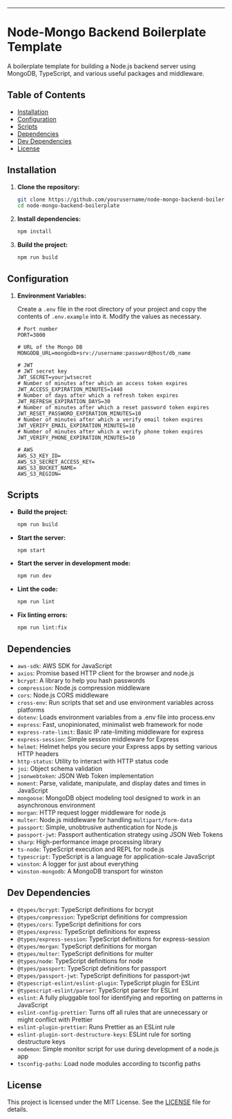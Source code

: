 
---

# Node-Mongo Backend Boilerplate Template

A boilerplate template for building a Node.js backend server using MongoDB, TypeScript, and various useful packages and middleware.

## Table of Contents

- [Installation](#installation)
- [Configuration](#configuration)
- [Scripts](#scripts)
- [Dependencies](#dependencies)
- [Dev Dependencies](#dev-dependencies)
- [License](#license)

## Installation

1. **Clone the repository:**

   ```bash
   git clone https://github.com/yourusername/node-mongo-backend-boilerplate.git
   cd node-mongo-backend-boilerplate
   ```

2. **Install dependencies:**

   ```bash
   npm install
   ```

3. **Build the project:**

   ```bash
   npm run build
   ```

## Configuration

1. **Environment Variables:**

   Create a `.env` file in the root directory of your project and copy the contents of `.env.example` into it. Modify the values as necessary.

   ```env
   # Port number
   PORT=3000

   # URL of the Mongo DB
   MONGODB_URL=mongodb+srv://username:password@host/db_name

   # JWT
   # JWT secret key
   JWT_SECRET=yourjwtsecret
   # Number of minutes after which an access token expires
   JWT_ACCESS_EXPIRATION_MINUTES=1440
   # Number of days after which a refresh token expires
   JWT_REFRESH_EXPIRATION_DAYS=30
   # Number of minutes after which a reset password token expires
   JWT_RESET_PASSWORD_EXPIRATION_MINUTES=10
   # Number of minutes after which a verify email token expires
   JWT_VERIFY_EMAIL_EXPIRATION_MINUTES=10
   # Number of minutes after which a verify phone token expires
   JWT_VERIFY_PHONE_EXPIRATION_MINUTES=10

   # AWS
   AWS_S3_KEY_ID=
   AWS_S3_SECRET_ACCESS_KEY=
   AWS_S3_BUCKET_NAME=
   AWS_S3_REGION=
   ```

## Scripts

- **Build the project:**

  ```bash
  npm run build
  ```

- **Start the server:**

  ```bash
  npm start
  ```

- **Start the server in development mode:**

  ```bash
  npm run dev
  ```

- **Lint the code:**

  ```bash
  npm run lint
  ```

- **Fix linting errors:**

  ```bash
  npm run lint:fix
  ```

## Dependencies

- `aws-sdk`: AWS SDK for JavaScript
- `axios`: Promise based HTTP client for the browser and node.js
- `bcrypt`: A library to help you hash passwords
- `compression`: Node.js compression middleware
- `cors`: Node.js CORS middleware
- `cross-env`: Run scripts that set and use environment variables across platforms
- `dotenv`: Loads environment variables from a .env file into process.env
- `express`: Fast, unopinionated, minimalist web framework for node
- `express-rate-limit`: Basic IP rate-limiting middleware for express
- `express-session`: Simple session middleware for Express
- `helmet`: Helmet helps you secure your Express apps by setting various HTTP headers
- `http-status`: Utility to interact with HTTP status code
- `joi`: Object schema validation
- `jsonwebtoken`: JSON Web Token implementation
- `moment`: Parse, validate, manipulate, and display dates and times in JavaScript
- `mongoose`: MongoDB object modeling tool designed to work in an asynchronous environment
- `morgan`: HTTP request logger middleware for node.js
- `multer`: Node.js middleware for handling `multipart/form-data`
- `passport`: Simple, unobtrusive authentication for Node.js
- `passport-jwt`: Passport authentication strategy using JSON Web Tokens
- `sharp`: High-performance image processing library
- `ts-node`: TypeScript execution and REPL for node.js
- `typescript`: TypeScript is a language for application-scale JavaScript
- `winston`: A logger for just about everything
- `winston-mongodb`: A MongoDB transport for winston

## Dev Dependencies

- `@types/bcrypt`: TypeScript definitions for bcrypt
- `@types/compression`: TypeScript definitions for compression
- `@types/cors`: TypeScript definitions for cors
- `@types/express`: TypeScript definitions for express
- `@types/express-session`: TypeScript definitions for express-session
- `@types/morgan`: TypeScript definitions for morgan
- `@types/multer`: TypeScript definitions for multer
- `@types/node`: TypeScript definitions for node
- `@types/passport`: TypeScript definitions for passport
- `@types/passport-jwt`: TypeScript definitions for passport-jwt
- `@typescript-eslint/eslint-plugin`: TypeScript plugin for ESLint
- `@typescript-eslint/parser`: TypeScript parser for ESLint
- `eslint`: A fully pluggable tool for identifying and reporting on patterns in JavaScript
- `eslint-config-prettier`: Turns off all rules that are unnecessary or might conflict with Prettier
- `eslint-plugin-prettier`: Runs Prettier as an ESLint rule
- `eslint-plugin-sort-destructure-keys`: ESLint rule for sorting destructure keys
- `nodemon`: Simple monitor script for use during development of a node.js app
- `tsconfig-paths`: Load node modules according to tsconfig paths

## License

This project is licensed under the MIT License. See the [LICENSE](LICENSE) file for details.
